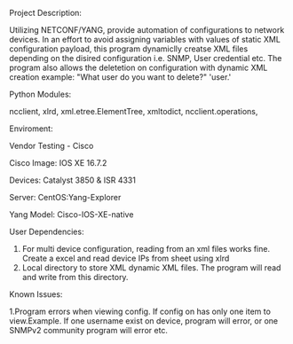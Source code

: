 Project Description:

Utilizing NETCONF/YANG, provide automation of configurations to network devices. In an effort to avoid assigning variables with values of static XML configuration payload,
this program dynamiclly creatse XML files depending on the disired configuration i.e. SNMP, User credential etc. The program also allows the deletetion on configuration with dynamic
XML creation example: "What user do you want to delete?" 'user.'

Python Modules:

  ncclient, 
  xlrd, 
  xml.etree.ElementTree, 
  xmltodict, 
  ncclient.operations, 

Enviroment:

Vendor Testing - Cisco

Cisco Image: IOS XE 16.7.2

Devices: Catalyst 3850 & ISR 4331

Server: CentOS:Yang-Explorer

Yang Model: Cisco-IOS-XE-native

User Dependencies:

1. For multi device configuration, reading from an xml files works fine. Create a excel and read device IPs from sheet using xlrd
2. Local directory to store XML dynamic XML files. The program will read and write from this directory.

Known Issues:

1.Program errors when viewing config. If config on has only one item to view.Example. If one username exist on device, program will error, or one SNMPv2 community program will error etc.
